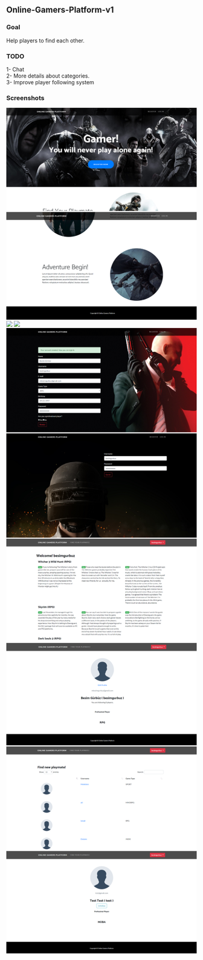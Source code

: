 ## Online-Gamers-Platform-v1
### Goal
Help players to find each other.

### TODO
1- Chat <br>
2- More details about categories. <br>
3- Improve player following system <br>

### Screenshots
![](screenshots/ogpSC1.png)
![](screenshots/ogpSC3.png)
![](screenshots/ogpSC4.png)
![](screenshots/ogpSC5.png)
![](screenshots/ogpSC6.png)
![](screenshots/ogpSC7.png)
![](screenshots/ogpSC8.png)
![](screenshots/ogpSC9.png)
![](screenshots/ogpSC10.png)
![](screenshots/ogpSC12.png)
